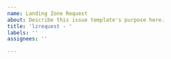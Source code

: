 ```yaml
---
name: Landing Zone Request
about: Describe this issue template's purpose here.
title: 'lzrequest - '
labels: ''
assignees: ''

---
```



